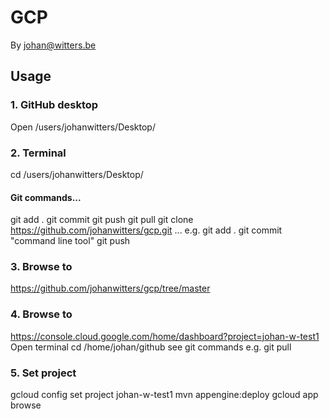 # GCP
<!-- If you'd like to use a logo instead uncomment this code and remove the text above this line

  ![Logo](URL to logo img file goes here)

-->

By johan@witters.be


## Usage

### 1. GitHub desktop
Open /users/johanwitters/Desktop/

### 2. Terminal
cd /users/johanwitters/Desktop/

#### Git commands...
git add .
git commit 
git push
git pull
git clone https://github.com/johanwitters/gcp.git
...
e.g.
git add .
git commit "command line tool"
git push

### 3. Browse to
https://github.com/johanwitters/gcp/tree/master

### 4. Browse to
https://console.cloud.google.com/home/dashboard?project=johan-w-test1
Open terminal
cd /home/johan/github
see git commands
e.g. 
git pull

### 5. Set project
gcloud config set project johan-w-test1
mvn appengine:deploy
gcloud app browse


